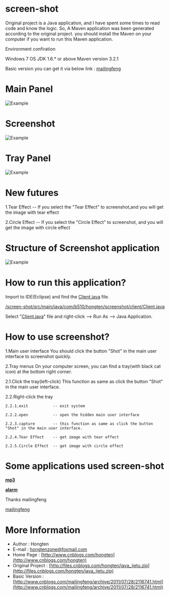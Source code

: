 # screen-shot

Original project is a Java application, and I have spent some times to read code and know the logic. So, A Maven application was been generated according to the original project. you should install the Maven on your computer if you want to run this Maven application.

Environment confiration

  Windows 7 OS
  JDK 1.6.* or above
  Maven version 3.2.1

Basic version you can get it via below link : 
[mailingfeng](http://www.cnblogs.com/mailingfeng/archive/2011/07/28/2116741.html)

# Main Panel

![Example](https://github.com/Hongten/screen-shot/blob/master/image/main_panel.png)

# Screenshot

![Example](https://github.com/Hongten/screen-shot/blob/master/image/screenshot.png)

# Tray Panel

![Example](https://github.com/Hongten/screen-shot/blob/master/image/screenshot_tray.png)

# New futures
  1.Tear Effect    -- If you select the "Tear Effect" to screenshot,and you will get the image with tear effect 
  
  2.Circle Effect  -- If you select the "Circle Effect" to screenshot, and you will get the image with circle effect 

# Structure of Screenshot application

![Example](https://github.com/Hongten/screen-shot/blob/master/image/screenshot_structure.png)
  
# How to run this application?
  Import to IDE(Eclipse) and find the [Client.java](https://github.com/Hongten/screen-shot/blob/master/src/main/java/com/b510/hongten/screenshot/client/Client.java) file.
  
  [/screen-shot/src/main/java/com/b510/hongten/screenshot/client/Client.java](https://github.com/Hongten/screen-shot/blob/master/src/main/java/com/b510/hongten/screenshot/client/Client.java)
  
  Select "[Client.java](https://github.com/Hongten/screen-shot/blob/master/src/main/java/com/b510/hongten/screenshot/client/Client.java)" file and right-click --> Run As --> Java Application.

# How to use screenshot?

1.Main user interface
You should click the button "Shot" in the main user interface to screenshot quickly.
	
2.Tray menus
On your computer screen, you can find a tray(with black cat icon) at the bottom right corner.

  2.1.Click the tray(left-click)
  This function as same as click the button "Shot" in the main user interface.
  
  2.2.Right-click the tray
    
	2.2.1.exit           -- exit system
	
	2.2.2.open           -- open the hidden main user interface
	
	2.2.3.capture        -- this function as same as click the button "Shot" in the main user interface.
	
	2.2.4.Tear Effect    -- get image with tear effect
	
	2.2.5.Circle Effect  -- get image with circle effect


	
# Some applications used screen-shot

**[mp3](https://github.com/Hongten/mp3)**

**[alarm](https://github.com/Hongten/alarm)**


Thanks mailingfeng
	
[mailingfeng](http://www.cnblogs.com/mailingfeng)
	
# More Information

* Author            : Hongten
* E-mail            : [hongtenzone@foxmail.com](mailto:hongtenzone@foxmail.com)
* Home Page         : [http://www.cnblogs.com/hongten](http://www.cnblogs.com/hongten)
* Original Project  : [http://files.cnblogs.com/hongten/java_jietu.zip](http://files.cnblogs.com/hongten/java_jietu.zip)
* Basic Version     : [http://www.cnblogs.com/mailingfeng/archive/2011/07/28/2116741.html](http://www.cnblogs.com/mailingfeng/archive/2011/07/28/2116741.html)


  

  




